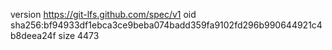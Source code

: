 version https://git-lfs.github.com/spec/v1
oid sha256:bf94933df1ebca3ce9beba074badd359fa9102fd296b990644921c4b8deea24f
size 4473
